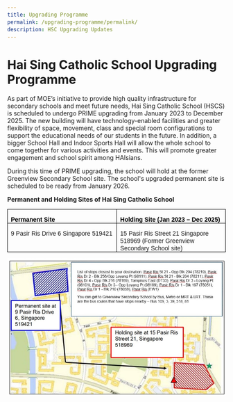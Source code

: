 ```yaml
---
title: Upgrading Programme
permalink: /upgrading-programme/permalink/
description: HSC Upgrading Updates
---
```

# **Hai Sing Catholic School Upgrading Programme**
       
As part of MOE’s initiative to provide high quality infrastructure for secondary schools and meet future needs, Hai Sing Catholic School (HSCS) is scheduled to undergo PRIME upgrading from January 2023 to December 2025. The new building will have technology-enabled facilities and greater flexibility of space, movement, class and special room configurations to support the educational needs of our students in the future. In addition, a bigger School Hall and Indoor Sports Hall will allow the whole school to come together for various activities and events. This will promote greater engagement and school spirit among HAIsians.

During this time of PRIME upgrading, the school will hold at the former Greenview Secondary School site. The school's upgraded permanent site is scheduled to be ready from January 2026.



**Permanent and Holding Sites of Hai Sing Catholic School**



<table class="MsoTableGrid" border="1" cellspacing="0" cellpadding="0" style="border-collapse:collapse;border:none;mso-border-alt:solid windowtext .5pt;
 mso-yfti-tbllook:1184;mso-padding-alt:0cm 5.4pt 0cm 5.4pt"><tbody><tr style="mso-yfti-irow:0;mso-yfti-firstrow:yes"><td width="312" valign="top" style="width:233.75pt;border:solid windowtext 1.0pt;
  mso-border-alt:solid windowtext .5pt;padding:0cm 5.4pt 0cm 5.4pt"><p class="MsoNormal" style="margin-bottom:0cm;line-height:normal"><b><span style="font-family:&quot;Arial&quot;,sans-serif;color:black;mso-themecolor:text1">Permanent Site</span></b></p></td><td width="312" valign="top" style="width:233.75pt;border:solid windowtext 1.0pt;
  border-left:none;mso-border-left-alt:solid windowtext .5pt;mso-border-alt:
  solid windowtext .5pt;padding:0cm 5.4pt 0cm 5.4pt"><p class="MsoNormal" style="margin-bottom:0cm;line-height:normal"><b><span style="font-family:&quot;Arial&quot;,sans-serif;color:black;mso-themecolor:text1">Holding Site (Jan 2023 – Dec 2025)</span></b></p></td></tr><tr style="mso-yfti-irow:1;mso-yfti-lastrow:yes;height:38.65pt"><td width="312" valign="top" style="width:233.75pt;border:solid windowtext 1.0pt;
  border-top:none;mso-border-top-alt:solid windowtext .5pt;mso-border-alt:solid windowtext .5pt;
  padding:0cm 5.4pt 0cm 5.4pt;height:38.65pt"><p class="MsoNormal" style="margin-bottom:0cm;line-height:normal"><span style="font-family:&quot;Arial&quot;,sans-serif">9 Pasir Ris Drive 6 Singapore 519421<span style="color:black;mso-themecolor:text1"></span></span></p></td><td width="312" valign="top" style="width:233.75pt;border-top:none;border-left:
  none;border-bottom:solid windowtext 1.0pt;border-right:solid windowtext 1.0pt;
  mso-border-top-alt:solid windowtext .5pt;mso-border-left-alt:solid windowtext .5pt;
  mso-border-alt:solid windowtext .5pt;padding:0cm 5.4pt 0cm 5.4pt;height:38.65pt"><p class="MsoNormal" style="margin-bottom:0cm;line-height:normal"><span style="font-family:&quot;Arial&quot;,sans-serif">15 Pasir Ris Street 21 Singapore 518969  (Former Greenview Secondary School site)<span style="color:black;
  mso-themecolor:text1"></span></span></p></td></tr></tbody></table>
	
![](/images/hai%20sing%20prime%20map.jpg)